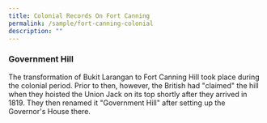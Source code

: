 ```yaml
---
title: Colonial Records On Fort Canning
permalink: /sample/fort-canning-colonial
description: ""
---
```

### **Government Hill**

The transformation of Bukit Larangan to Fort Canning Hill took place during the colonial period. Prior to then, however, the British had "claimed" the hill when they hoisted the Union Jack on its top shortly after they arrived in 1819. They then renamed it "Government Hill" after setting up the Governor's House there.